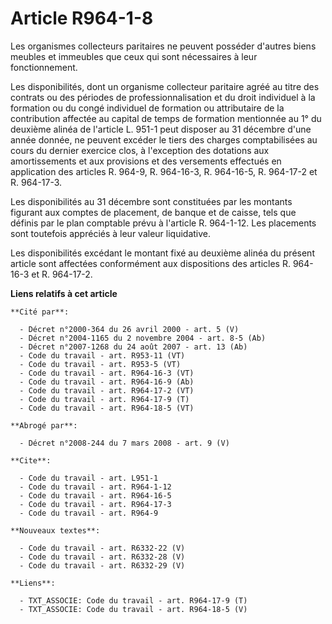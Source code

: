 # Article R964-1-8

Les organismes collecteurs paritaires ne peuvent posséder d'autres biens meubles et immeubles que ceux qui sont nécessaires à
leur fonctionnement.

Les disponibilités, dont un organisme collecteur paritaire agréé au titre des contrats ou des périodes de
professionnalisation et du droit individuel à la formation ou du congé individuel de formation ou attributaire de la
contribution affectée au capital de temps de formation mentionnée au 1° du deuxième alinéa de l'article L. 951-1 peut
disposer au 31 décembre d'une année donnée, ne peuvent excéder le tiers des charges comptabilisées au cours du dernier
exercice clos, à l'exception des dotations aux amortissements et aux provisions et des versements effectués en application
des articles R. 964-9, R. 964-16-3, R. 964-16-5, R. 964-17-2 et R. 964-17-3.

Les disponibilités au 31 décembre sont constituées par les montants figurant aux comptes de placement, de banque et de
caisse, tels que définis par le plan comptable prévu à l'article R. 964-1-12. Les placements sont toutefois appréciés à leur
valeur liquidative.

Les disponibilités excédant le montant fixé au deuxième alinéa du présent article sont affectées conformément aux
dispositions des articles R. 964-16-3 et R. 964-17-2.

**Liens relatifs à cet article**

	**Cité par**:

	  - Décret n°2000-364 du 26 avril 2000 - art. 5 (V)
	  - Décret n°2004-1165 du 2 novembre 2004 - art. 8-5 (Ab)
	  - Décret n°2007-1268 du 24 août 2007 - art. 13 (Ab)
	  - Code du travail - art. R953-11 (VT)
	  - Code du travail - art. R953-5 (VT)
	  - Code du travail - art. R964-16-3 (VT)
	  - Code du travail - art. R964-16-9 (Ab)
	  - Code du travail - art. R964-17-2 (VT)
	  - Code du travail - art. R964-17-9 (T)
	  - Code du travail - art. R964-18-5 (VT)

	**Abrogé par**:

	  - Décret n°2008-244 du 7 mars 2008 - art. 9 (V)

	**Cite**:

	  - Code du travail - art. L951-1
	  - Code du travail - art. R964-1-12
	  - Code du travail - art. R964-16-5
	  - Code du travail - art. R964-17-3
	  - Code du travail - art. R964-9

	**Nouveaux textes**:

	  - Code du travail - art. R6332-22 (V)
	  - Code du travail - art. R6332-28 (V)
	  - Code du travail - art. R6332-29 (V)

	**Liens**:

	  - TXT_ASSOCIE: Code du travail - art. R964-17-9 (T)
	  - TXT_ASSOCIE: Code du travail - art. R964-18-5 (V)
